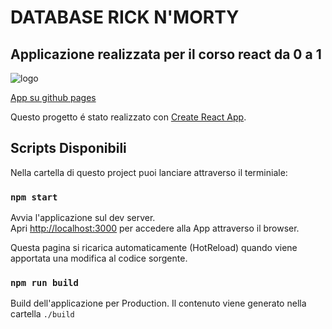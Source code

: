 # DATABASE RICK N'MORTY 
## Applicazione realizzata per il corso react da 0 a 1

![logo](https://media1.giphy.com/media/3o85xuO1siCT147FrG/giphy.gif)

[App su github pages](https://kenta88.github.io/database-rick-n-morty/)

Questo progetto é stato realizzato con [Create React App](https://github.com/facebook/create-react-app).

## Scripts Disponibili

Nella cartella di questo project puoi lanciare attraverso il terminiale:

### `npm start`

Avvia l'applicazione sul dev server.<br />
Apri [http://localhost:3000](http://localhost:3000) per accedere alla App attraverso il browser.

Questa pagina si ricarica automaticamente (HotReload) quando viene apportata una modifica al codice sorgente.

### `npm run build`

Build dell'applicazione per Production. Il contenuto viene generato nella cartella ```./build```
